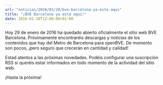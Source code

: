 ```yaml
---
url: "noticias/2016/01/28/bve-barcelona-ya-esta-aqui" 
title: "¡BVE Barcelona ya está aquí!"
date: 2016-01-28T12:00:00+01:00
---
```

Hoy 29 de enero de 2016 ha quedado abierto oficialmente el sitio web BVE Barcelona. Próximamente encontraréis descargas y noticias de los contenidos que hay del Metro de Barcelona para openBVE. De momento son pocos, ¡pero seguro que crecerán en cantidad y calidad!

Estad atentos a las próximas novedades. Podéis configurar una suscripción RSS si queréis estar informados en todo momento de la actividad del sitio web.

¡Hasta la próxima!
